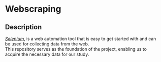 # Webscraping

## Description
[*Selenium*](https://www.selenium.dev/), is a web automation tool that is easy to get started with and can be used for collecting data from the web.\
This repository serves as the foundation of the project, enabling us to acquire the necessary data for our study.